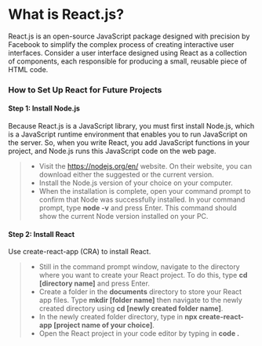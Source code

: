 # What is React.js?
React.js is an open-source JavaScript package designed with precision by Facebook to simplify the complex process of creating interactive user interfaces. Consider a user interface designed using React as a collection of components, each responsible for producing a small, reusable piece of HTML code.

### How to Set Up React  for Future Projects

#### Step 1: Install Node.js
Because React.js is a JavaScript library, you must first install Node.js, which is a JavaScript runtime environment that enables you to run JavaScript on the server. So, when you write React, you add JavaScript functions in your project, and Node.js runs this JavaScript code on the web page.

> - Visit the <https://nodejs.org/en/> website. On their website, you can download either the suggested or the current version.<br>
> - Install the Node.js version of your choice on your computer.<br>
> - When the installation is complete, open your command prompt to confirm that Node was successfully installed. In your command prompt, type **node -v** and press Enter. This command should show the current Node version installed on your PC.

#### Step 2: Install React
Use create-react-app (CRA) to install React.

> - Still in the command prompt window, navigate to the directory where you want to create your React project. To do this, type **cd [directory name]** and press Enter.<br>
> - Create a folder in the **documents** directory to store your React app files. Type **mkdir [folder name]** then navigate to the newly created directory using **cd [newly created folder name]**.<br>
> - In the newly created folder directory, type in **npx create-react-app [project name of your choice]**.<br>
> - Open the React project in your code editor by typing in **code .**
